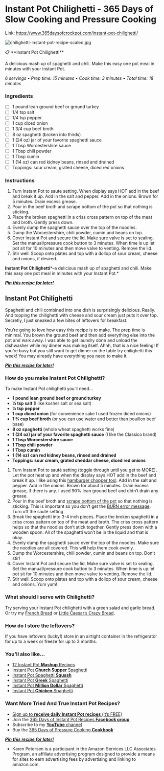 # Instant Pot Chilighetti - 365 Days of Slow Cooking and Pressure Cooking

Link: https://www.365daysofcrockpot.com/instant-pot-chilighetti/

![chilighetti-instant-pot-recipe-scaled.jpg](Instant%20Pot%20Chilighetti%20-%20365%20Days%20of%20Slow%20Cooking%2012c63c9b9821819abbfce00744eca204/chilighetti-instant-pot-recipe-scaled.jpg)

<aside>
📋 **Instant Pot Chilighetti**

A delicious mash up of spaghetti and chili. Make this easy one pot meal in minutes with your Instant Pot.

*6 servings* • *Prep time: 15 minutes* • *Cook time: 3 minutes* • *Total time: 18 minutes*

### Ingredients

- [ ]  1 pound lean ground beef or ground turkey
- [ ]  1/4 tsp salt
- [ ]  1/4 tsp pepper
- [ ]  1 cup diced onion
- [ ]  1 3/4 cup beef broth
- [ ]  8 oz spaghetti (broken into thirds)
- [ ]  1 (24 oz) jar of your favorite spaghetti sauce
- [ ]  1 Tbsp Worcestershire sauce
- [ ]  1 Tbsp chili powder
- [ ]  1 Tbsp cumin
- [ ]  1 (14 oz) can red kidney beans, rinsed and drained
- [ ]  Toppings: sour cream, grated cheese, diced red onions

### Instructions

1. Turn Instant Pot to saute setting. When display says HOT add in the beef and break it up. Add in the salt and pepper. Add in the onions. Brown for 5 minutes. Drain excess grease.
2. Pour in the beef broth and scrape bottom of the pot so that nothing is sticking.
3. Place the broken spaghetti in a criss cross pattern on top of the meat and broth. Gently press down.
4. Evenly dump the spaghetti sauce over the top of the noodles.
5. Dump the Worcestershire, chili powder, cumin and beans on top.
6. Cover Instant Pot and secure the lid. Make sure valve is set to sealing. Set the manual/pressure cook button to 3 minutes. When time is up let pot sit for 10 minutes and then move valve to venting. Remove the lid.
7. Stir well. Scoop onto plates and top with a dollop of sour cream, cheese and onions, if desired.
</aside>

**Instant Pot Chilighetti***–a delicious mash up of spaghetti and chili. Make this easy one pot meal in minutes with your Instant Pot.*

[***Pin this recipe for later!***](https://www.pinterest.com/pin/153896512258193308/)

## Instant Pot Chilighetti

Spaghetti and chili combined into one dish is surprisingly delicious. Really. And topping the chilighetti with cheese and sour cream just puts it over top. Secretly, I just sneaked a few bites of leftovers for breakfast.

You’re going to love how easy this recipe is to make. The prep time is minimal. You brown the ground beef and then add everything else into the pot and walk away. I was able to get laundry done and unload the dishwasher while my dinner was making itself. Ahhh, that is a nice feeling! If you’re busy but you still want to get dinner on the table try chilighetti this week! You may already have everything you need to make it.

[***Pin this recipe for later!***](https://www.pinterest.com/pin/153896512258193308/)

### How do you make Instant Pot Chilighetti?

To make Instant Pot chilighetti you’ll need…

- **1 pound lean ground beef or ground turkey**
- **¼ tsp salt** (I like kosher salt or sea salt)
- **¼ tsp pepper**
- **1 cup diced onion** (for convenience sake I used frozen diced onions)
- **1 ¾ cup beef broth** (or you can use water and better than bouillon beef base)
- **8 oz spaghetti** (whole wheat spaghetti works fine)
- **1 (24 oz) jar of your favorite spaghetti sauce** (I like the Classico brand)
- **1 Tbsp Worcestershire sauce**
- **1 Tbsp chili powder**
- **1 Tbsp cumin**
- **1 (14 oz) can red kidney beans, rinsed and drained**
- **Toppings: sour cream, grated cheddar cheese, diced red onions**
1. Turn Instant Pot to sauté setting (toggle through until you get to MORE). Let the pot heat up and when the display says HOT add in the beef and break it up. I like using this [hamburger chopper tool](https://amzn.to/2UcfJ1o). Add in the salt and pepper. Add in the onions. Brown for about 5 minutes. Drain excess grease, if there is any. I used 90% lean ground beef and didn’t drain any grease.
2. Pour in the beef broth and [scrape bottom of the pot](https://youtu.be/8NGInSlbtGc) so that nothing is sticking. This is important so you don’t get the [BURN error message](https://www.365daysofcrockpot.com/the-instant-pot-burn-message/). Turn off the sauté setting.
3. Break the spaghetti into 3-4 inch pieces. Place the broken spaghetti in a criss cross pattern on top of the meat and broth. The criss cross pattern helps so that the noodles don’t stick together. Gently press down with a wooden spoon. All of the spaghetti won’t be in the liquid and that is okay.
4. Evenly dump the spaghetti sauce over the top of the noodles. Make sure the noodles are all covered. This will help them cook evenly.
5. Dump the Worcestershire, chili powder, cumin and beans on top. Don’t stir!
6. Cover Instant Pot and secure the lid. Make sure valve is set to sealing. Set the manual/pressure cook button to 3 minutes. When time is up let pot sit for 10 minutes and then move valve to venting. Remove the lid.
7. Stir well. Scoop onto plates and top with a dollop of sour cream, cheese and onions. Yum yum!

### What should I serve with Chilighetti?

Try serving your Instant Pot chilighetti with a green salad and garlic bread. Or try my [French Bread](https://www.365daysofcrockpot.com/french-bread/) or [Little Caesar’s Crazy Bread](https://www.365daysofcrockpot.com/little-caesars-crazy-bread/).

### How do I store the leftovers?

If you have leftovers (lucky!) store in an airtight container in the refrigerator for up to a week or freeze for up to 3 months.

### You’ll also like…

- [12 Instant Pot **Mashup** Recipes](https://www.365daysofcrockpot.com/12-instant-pot-mashup-recipes/)
- [Instant Pot **Church Supper** Spaghetti](https://www.365daysofcrockpot.com/instant-pot-church-supper-spaghetti/)
- [Instant Pot Spaghetti **Squash**](https://www.365daysofcrockpot.com/instant-pot-spaghetti-squash/)
- [Instant Pot **Greek** Spaghetti](https://www.365daysofcrockpot.com/instant-pot-greek-spaghetti/)
- [Instant Pot **Million Dollar** Spaghetti](https://www.365daysofcrockpot.com/instant-pot-cream-cheese-spaghetti/)
- [Instant Pot **Chicken** Spaghetti](https://www.365daysofcrockpot.com/instant-pot-chicken-spaghetti/)

### Want More Tried And True Instant Pot Recipes?

- [Sign up to **receive daily Instant Pot recipes** (it’s FREE)](https://www.365daysofcrockpot.com/join-the-365-days-email-list/)
- Join the [365 Days of Instant Pot Recipes **Facebook group**](https://www.facebook.com/groups/365daysinstantpot/)
- Subscribe to my [**YouTube** channel](https://www.youtube.com/user/karenbellessapeterse)
- Buy the [365 Days of Pressure Cooking **Cookbook**](https://www.365daysofcrockpot.com/order-your-cookbook-now/)

[***Pin this recipe for later!***](https://www.pinterest.com/pin/153896512258193308/)

- Karen Petersen is a participant in the Amazon Services LLC Associates Program, an affiliate advertising program designed to provide a means for sites to earn advertising fees by advertising and linking to amazon.com.